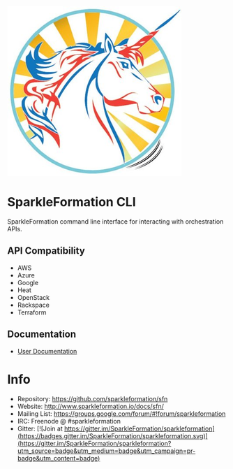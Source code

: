 ![SparkleFormation CLI](img/sfn.jpg)

# SparkleFormation CLI

SparkleFormation command line interface for interacting
with orchestration APIs.

## API Compatibility

* AWS
* Azure
* Google
* Heat
* OpenStack
* Rackspace
* Terraform

## Documentation

* [User Documentation](http://www.sparkleformation.io/docs/sfn/)

# Info

* Repository: https://github.com/sparkleformation/sfn
* Website: http://www.sparkleformation.io/docs/sfn/
* Mailing List: https://groups.google.com/forum/#!forum/sparkleformation
* IRC: Freenode @ #sparkleformation
* Gitter: [![Join at https://gitter.im/SparkleFormation/sparkleformation](https://badges.gitter.im/SparkleFormation/sparkleformation.svg)](https://gitter.im/SparkleFormation/sparkleformation?utm_source=badge&utm_medium=badge&utm_campaign=pr-badge&utm_content=badge)

[miasma]: http://miasma-rb.github.io/miasma/
